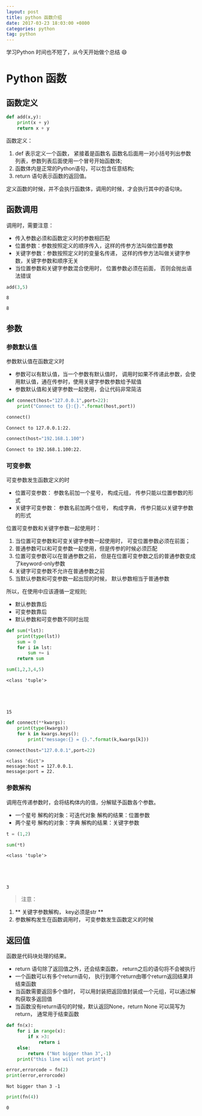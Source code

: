 ```yaml
---
layout: post
title: python 函数介绍
date: 2017-03-23 18:03:00 +0800
categories: python
tag: python
---
```

学习Python 时间也不短了，从今天开始做个总结 :smile:
# Python 函数

## 函数定义


```python
def add(x,y):
    print(x + y)
    return x + y
```

函数定义：
1. def 表示定义一个函数， 紧接着是函数名 函数名后面用一对小括号列出参数列表，参数列表后面使用一个冒号开始函数体;
2. 函数体内是正常的Python语句，可以包含任意结构;
3. return 语句表示函数的返回值。

定义函数的时候，并不会执行函数体，调用的时候，才会执行其中的语句块。

## 函数调用

调用时，需要注意：
* 传入参数必须和函数定义时的参数相匹配
* 位置参数：参数按照定义的顺序传入，这样的传参方法叫做位置参数
* 关键字参数：参数按照定义时的变量名传递， 这样的传参方法叫做关键字参数，关键字参数和顺序无关
* 当位置参数和关键字参数混合使用时， 位置参数必须在前面， 否则会抛出语法错误


```python
add(3,5)
```

    8
    
    8
## 参数

### 参数默认值
参数默认值在函数定义时
* 参数可以有默认值，当一个参数有默认值时， 调用时如果不传递此参数，会使用默认值，通在传参时，使用关键字参数参数给予赋值
* 参数默认值和关键字参数一起使用，会让代码非常简洁


```python
def connect(host="127.0.0.1",port=22):
    print("Connect to {}:{}.".format(host,port))
```


```python
connect()
```

    Connect to 127.0.0.1:22.



```python
connect(host="192.168.1.100")
```

    Connect to 192.168.1.100:22.


### 可变参数
可变参数发生函数定义的时
* 位置可变参数： 参数名前加一个星号， 构成元组， 传参只能以位置参数的形式
* 关键字可变参数： 参数名前加两个信号， 构成字典， 传参只能以关键字参数的形式

位置可变参数和关键字参数一起使用时：
1. 当位置可变参数和可变关键字参数一起使用时， 可变位置参数必须在前面；
2. 普通参数可以和可变参数一起使用，但是传参的时候必须匹配
3. 位置可变参数可以在普通参数之前， 但是在位置可变参数之后的普通参数变成了keyword-only参数
4. 关键字可变参数不允许在普通参数之前
5. 当默认参数和可变参数一起出现的时候， 默认参数相当于普通参数 

所以，在使用中应该遵循一定规则;
* 默认参数靠后
* 可变参数靠后
* 默认参数和可变参数不同时出现


```python
def sum(*lst):
    print(type(lst))
    sum = 0
    for i in lst:
        sum += i
    return sum
```


```python
sum(1,2,3,4,5)
```

    <class 'tuple'>





    15




```python
def connect(**kwargs):
    print(type(kwargs))
    for k in kwargs.keys():
        print("message:{} = {}.".format(k,kwargs[k]))
```


```python
connect(host="127.0.0.1",port=22)
```

    <class 'dict'>
    message:host = 127.0.0.1.
    message:port = 22.


### 参数解构

调用在传递参数时，会将结构体内的值，分解赋予函数各个参数。

* 一个星号 解构的对象：可迭代对象 解构的结果：位置参数
* 两个星号 解构的对象：字典 解构的结果：关键字参数


```python
t = (1,2)
```


```python
sum(*t)
```

    <class 'tuple'>





    3



> 注意：
1. ** 关键字参数解构， key必须是str **
2. 参数解构发生在函数调用时， 可变参数发生函数定义的时候

## 返回值

函数是代码块处理的结果。

* return 语句除了返回值之外，还会结束函数， return之后的语句将不会被执行
* 一个函数可以有多个return语句， 执行到哪个return由哪个return返回结果并结束函数
* 当函数需要返回多个值时， 可以用封装把返回值封装成一个元组，可以通过解构获取多返回值
* 当函数没有return语句的时候，默认返回None，return None 可以简写为 return， 通常用于结束函数


```python
def fn(x):
    for i in range(x):
        if x >3:
            return i
    else:
        return ("Not bigger than 3",-1)
    print("this line will not print")
```


```python
error,errorcode = fn(2)
print(error,errorcode)
```

    Not bigger than 3 -1



```python
print(fn(4))
```

    0

